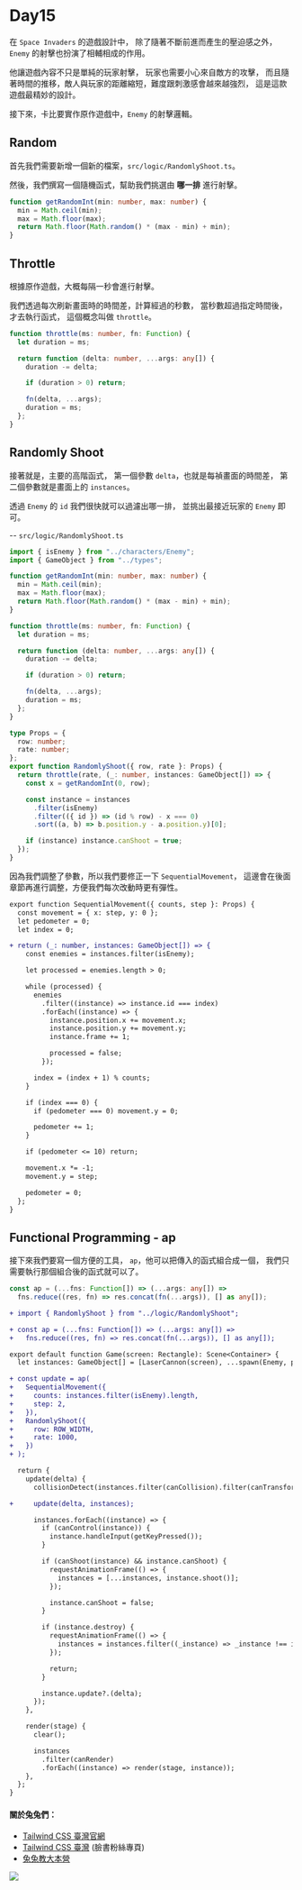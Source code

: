 # Day15

在 `Space Invaders` 的遊戲設計中，
除了隨著不斷前進而產生的壓迫感之外，
`Enemy` 的射擊也扮演了相輔相成的作用。

他讓遊戲內容不只是單純的玩家射擊，
玩家也需要小心來自敵方的攻擊，
而且隨著時間的推移，敵人與玩家的距離縮短，難度跟刺激感會越來越強烈，
這是這款遊戲最精妙的設計。

接下來，卡比要實作原作遊戲中，`Enemy` 的射擊邏輯。

## Random

首先我們需要新增一個新的檔案，`src/logic/RandomlyShoot.ts`。

然後，我們撰寫一個隨機函式，幫助我們挑選由 **哪一排** 進行射擊。

```ts
function getRandomInt(min: number, max: number) {
  min = Math.ceil(min);
  max = Math.floor(max);
  return Math.floor(Math.random() * (max - min) + min);
}
```

## Throttle

根據原作遊戲，大概每隔一秒會進行射擊。

我們透過每次刷新畫面時的時間差，計算經過的秒數，
當秒數超過指定時間後，才去執行函式，
這個概念叫做 `throttle`。

```ts
function throttle(ms: number, fn: Function) {
  let duration = ms;

  return function (delta: number, ...args: any[]) {
    duration -= delta;

    if (duration > 0) return;

    fn(delta, ...args);
    duration = ms;
  };
}
```

## Randomly Shoot

接著就是，主要的高階函式，
第一個參數 `delta`，也就是每禎畫面的時間差，
第二個參數就是畫面上的 `instances`。

透過 `Enemy` 的 `id` 我們很快就可以過濾出哪一排，
並挑出最接近玩家的 `Enemy` 即可。

-- `src/logic/RandomlyShoot.ts`

```ts
import { isEnemy } from "../characters/Enemy";
import { GameObject } from "../types";

function getRandomInt(min: number, max: number) {
  min = Math.ceil(min);
  max = Math.floor(max);
  return Math.floor(Math.random() * (max - min) + min);
}

function throttle(ms: number, fn: Function) {
  let duration = ms;

  return function (delta: number, ...args: any[]) {
    duration -= delta;

    if (duration > 0) return;

    fn(delta, ...args);
    duration = ms;
  };
}

type Props = {
  row: number;
  rate: number;
};
export function RandomlyShoot({ row, rate }: Props) {
  return throttle(rate, (_: number, instances: GameObject[]) => {
    const x = getRandomInt(0, row);

    const instance = instances
      .filter(isEnemy)
      .filter(({ id }) => (id % row) - x === 0)
      .sort((a, b) => b.position.y - a.position.y)[0];

    if (instance) instance.canShoot = true;
  });
}
```

因為我們調整了參數，所以我們要修正一下 `SequentialMovement`，
這邊會在後面章節再進行調整，方便我們每次改動時更有彈性。

```diff
export function SequentialMovement({ counts, step }: Props) {
  const movement = { x: step, y: 0 };
  let pedometer = 0;
  let index = 0;

+ return (_: number, instances: GameObject[]) => {
    const enemies = instances.filter(isEnemy);

    let processed = enemies.length > 0;

    while (processed) {
      enemies
        .filter((instance) => instance.id === index)
        .forEach((instance) => {
          instance.position.x += movement.x;
          instance.position.y += movement.y;
          instance.frame += 1;

          processed = false;
        });

      index = (index + 1) % counts;
    }

    if (index === 0) {
      if (pedometer === 0) movement.y = 0;

      pedometer += 1;
    }

    if (pedometer <= 10) return;

    movement.x *= -1;
    movement.y = step;

    pedometer = 0;
  };
}
```

## Functional Programming - ap

接下來我們要寫一個方便的工具，
`ap`，他可以把傳入的函式組合成一個，
我們只需要執行那個組合後的函式就可以了。

```ts
const ap = (...fns: Function[]) => (...args: any[]) =>
  fns.reduce((res, fn) => res.concat(fn(...args)), [] as any[]);
```

```diff
+ import { RandomlyShoot } from "../logic/RandomlyShoot";

+ const ap = (...fns: Function[]) => (...args: any[]) =>
+   fns.reduce((res, fn) => res.concat(fn(...args)), [] as any[]);

export default function Game(screen: Rectangle): Scene<Container> {
  let instances: GameObject[] = [LaserCannon(screen), ...spawn(Enemy, points)];

+ const update = ap(
+   SequentialMovement({
+     counts: instances.filter(isEnemy).length,
+     step: 2,
+   }),
+   RandomlyShoot({
+     row: ROW_WIDTH,
+     rate: 1000,
+   })
+ );

  return {
    update(delta) {
      collisionDetect(instances.filter(canCollision).filter(canTransform));

+     update(delta, instances);

      instances.forEach((instance) => {
        if (canControl(instance)) {
          instance.handleInput(getKeyPressed());
        }

        if (canShoot(instance) && instance.canShoot) {
          requestAnimationFrame(() => {
            instances = [...instances, instance.shoot()];
          });

          instance.canShoot = false;
        }

        if (instance.destroy) {
          requestAnimationFrame(() => {
            instances = instances.filter((_instance) => _instance !== instance);
          });

          return;
        }

        instance.update?.(delta);
      });
    },

    render(stage) {
      clear();

      instances
        .filter(canRender)
        .forEach((instance) => render(stage, instance));
    },
  };
}
```

#### 關於兔兔們：

- [Tailwind CSS 臺灣官網](https://tailwindcss.tw)
- [Tailwind CSS 臺灣](https://www.facebook.com/tailwindcss.tw) (臉書粉絲專頁)
- [兔兔教大本營](https://www.facebook.com/lalarabbits-%E5%85%94%E5%85%94%E6%95%99%E5%A4%A7%E6%9C%AC%E7%87%9F-102150975410839/)

![](https://i.imgur.com/PwE2UE9.jpg)
